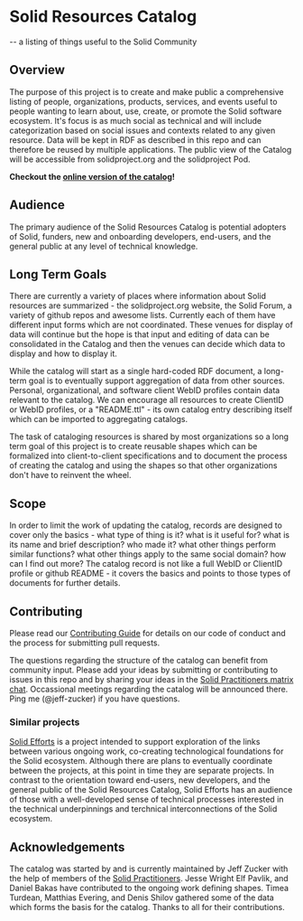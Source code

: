 # Solid Resources Catalog

-- a listing of things useful to the Solid Community

## Overview

The purpose of this project is to create and make public a comprehensive listing of people, organizations, products, services, and events useful to people wanting to learn about, use, create, or promote the Solid software ecosystem.  It's focus is as much social as technical and will include categorization based on social issues and contexts related to any given resource. Data will be kept in RDF as described in this repo and can therefore be reused by multiple applications. The public view of the Catalog will be accessible from solidproject.org and the solidproject Pod.

**Checkout the [online version of the catalog](https://solidproject.solidcommunity.net/catalog/)!**

## Audience

The primary audience of the Solid Resources Catalog is potential adopters of Solid, funders, new and onboarding developers, end-users, and the general public at any level of technical knowledge. 


## Long Term Goals

There are currently a variety of places where information about Solid resources are summarized - the solidproject.org website, the Solid Forum, a variety of github repos and awesome lists.  Currently each of them have different input forms which are not coordinated. These venues for display of data will continue but the hope is that input and editing of data can be consolidated in the Catalog and then the venues can decide which data to display and how to display it.

While the catalog will start as a single hard-coded RDF document, a long-term goal is to eventually support aggregation of data from other sources.  Personal, organizational, and software client WebID profiles contain data relevant to the catalog.  We can encourage all resources to create ClientID or WebID profiles, or a "README.ttl" - its own catalog entry describing itself which can be imported to aggregating catalogs.

The task of cataloging resources is shared by most organizations so a long term goal of this project is to create reusable shapes which can be formalized into client-to-client specifications and to document the process of creating the catalog and using the shapes so that other organizations don't have to reinvent the wheel.

## Scope 

In order to limit the work of updating the catalog, records are designed to cover only the basics - what type of thing is it? what is it useful for? what is its name and brief description? who made it? what other things perform similar functions? what other things apply to the same social domain? how can I find out more?  The catalog record is not like a full WebID or ClientID profile or github README - it covers the basics and points to those types of documents for further details.

## Contributing

Please read our [Contributing Guide](CONTRIBUTING.md) for details on our code of conduct and the process for submitting pull requests.

The questions regarding the structure of the catalog can benefit from community input.  Please add your ideas by submitting or contributing to issues in this repo and by sharing your ideas in the [Solid Practitioners matrix chat](https://matrix.to/#/#solid-practitioners:matrix.org).  Occassional meetings regarding the catalog will be announced there. Ping me (@jeff-zucker) if you have questions.

### Similar projects

[Solid Efforts](https://github.com/elf-pavlik/solid-efforts) is a project intended to support exploration of the links between various ongoing work, co-creating technological foundations for the Solid ecosystem. Although there are plans to eventually coordinate between the projects, at this point in time they are separate projects.  In contrast to the orientation toward end-users, new developers, and the general public of the Solid Resources Catalog, Solid Efforts has an audience of those with a well-developed sense of technical processes interested in the technical underpinnings and terchnical interconnections of the Solid ecosystem.

## Acknowledgements

The catalog was started by and is currently maintained by Jeff Zucker with the help of members of the [Solid Practitioners](https://github.com/solid-contrib/practitioners).  Jesse Wright Elf Pavlik, and Daniel Bakas have contributed to the ongoing work defining shapes.  Timea Turdean, Matthias Evering, and Denis Shilov gathered some of the data which forms the basis for the catalog.  Thanks to all for their contributions.

